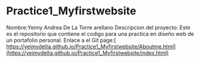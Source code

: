 # Practice1_Myfirstwebsite
Nombre:Yeimy Andrea De La Torre arellano
Descripcion del proyecto: Este es el repositorio que contiene el codigo para una practica en diseño web de un portafolio personal.
Enlace a el Git page:[ https://yeimydelta.github.io/Practice1_Myfirstwebsite/Aboutme.html](https://yeimydelta.github.io/Practice1_Myfirstwebsite/index.html)

